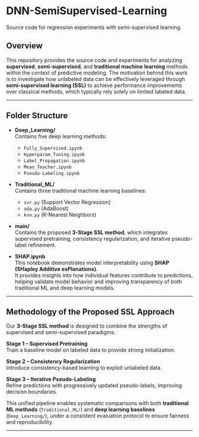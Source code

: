 # DNN-SemiSupervised-Learning
Source code for regression experiments with semi-supervised learning.

## Overview
This repository provides the source code and experiments for analyzing **supervised**, **semi-supervised**, and **traditional machine learning** methods within the context of predictive modeling. The motivation behind this work is to investigate how unlabeled data can be effectively leveraged through **semi-supervised learning (SSL)** to achieve performance improvements over classical methods, which typically rely solely on limited labeled data.

---

## Folder Structure

- **Deep_Learning/**  
  Contains five deep learning methods:
  - `Fully_Supervised.ipynb`
  - `Hyperparam_Tuning.ipynb`
  - `Label_Propagation.ipynb`
  - `Mean_Teacher.ipynb`
  - `Pseudo-Labeling.ipynb`

- **Traditional_ML/**  
  Contains three traditional machine learning baselines:
  - `svr.py` (Support Vector Regression)
  - `ada.py` (AdaBoost)
  - `knn.py` (K-Nearest Neighbors)

- **main/**  
  Contains the proposed **3-Stage SSL method**, which integrates supervised pretraining, consistency regularization, and iterative pseudo-label refinement.

- **SHAP.ipynb**  
  This notebook demonstrates model interpretability using **SHAP (SHapley Additive exPlanations)**.  
  It provides insights into how individual features contribute to predictions, helping validate model behavior and improving transparency of both traditional ML and deep learning models.

---

## Methodology of the Proposed SSL Approach
Our **3-Stage SSL method** is designed to combine the strengths of supervised and semi-supervised paradigms:

   **Stage 1 – Supervised Pretraining**  
   Train a baseline model on labeled data to provide strong initialization.  

   **Stage 2 – Consistency Regularization**  
   Introduce consistency-based learning to exploit unlabeled data.  

   **Stage 3 – Iterative Pseudo-Labeling**  
   Refine predictions with progressively updated pseudo-labels, improving decision boundaries.  

This unified pipeline enables systematic comparisons with both **traditional ML methods** (`Traditional_ML/`) and **deep learning baselines** (`Deep_Learning/`), under a consistent evaluation protocol to ensure fairness and reproducibility.

---
